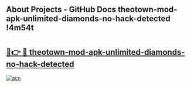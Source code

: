 ## About Projects - GitHub Docs theotown-mod-apk-unlimited-diamonds-no-hack-detected !4m54t

# <h2><a href="https://andorid.site?title=theotown-mod-apk-unlimited-diamonds-no-hack-detected&ref=19M">🔗👉 🔴 theotown-mod-apk-unlimited-diamonds-no-hack-detected</a></h2>

[![acn](https://github.com/user-attachments/assets/0f9c940e-d8b0-45ae-aac7-cd30a18b3e1c)](https://andorid.site?title=theotown-mod-apk-unlimited-diamonds-no-hack-detected&ref=19M)
